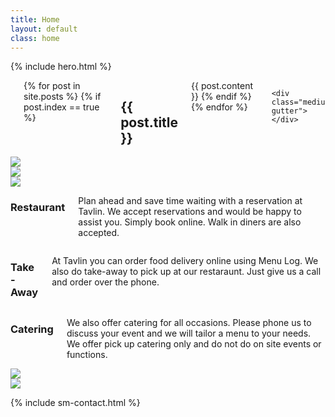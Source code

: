 ```yaml
---
title: Home
layout: default
class: home
---
```


{% include hero.html %}

<div class="row">
  <div class="small-12 columns medium-10 large-8 medium-offset-1 large-offset-2">
    <div class="medium-gutter"></div>
    {% for post in site.posts %}
      {% if post.index == true %}
        <h2>{{ post.title }}</h2>
        {{ post.content }}
      {% endif %}
    {% endfor %}

    <div class="medium-gutter"></div>
  </div>
</div>


<div class="row">
  <div class="columns small-12 medium-4">
    <img src="uploads/cigars.jpg">
  </div>
  <div class="columns small-12 medium-4">
    <img src="uploads/chips.jpg">
  </div>
  <div class="columns small-12 medium-4">
    <img src="uploads/shashlik-5.jpg">
  </div>
</div>

<div class="row">
  <div class="medium-gutter"></div>
  <div class="columns small-12 medium-4">
    <h3>Restaurant</h3>
    <p>Plan ahead and save time waiting with a reservation at Tavlin. We accept reservations and would be happy to assist you. Simply book online. Walk in diners are also accepted.</p>
  </div>

  <div class="columns small-12 medium-4">
    <h3>Take-Away</h3>
    <p>At Tavlin you can order food delivery online using Menu Log. We also do take-away to pick up at our restaraunt. Just give us a call and order over the phone.</p>
  </div>

  <div class="columns small-12 medium-4">
    <h3>Catering</h3>
    <p>We also offer catering for all occasions. Please phone us to discuss your event and we will tailor a menu to your needs. We offer pick up catering only and do not do on site events or functions.</p>
  </div>
  <div class="medium-gutter"></div>
</div>

<div class="row">
  <div class="columns small-12 medium-6">
    <img src="uploads/corn-salad.jpg">
  </div>
  <div class="columns small-12 medium-6">
    <img src="uploads/falafel.jpg">
  </div>
</div>

{% include sm-contact.html %}